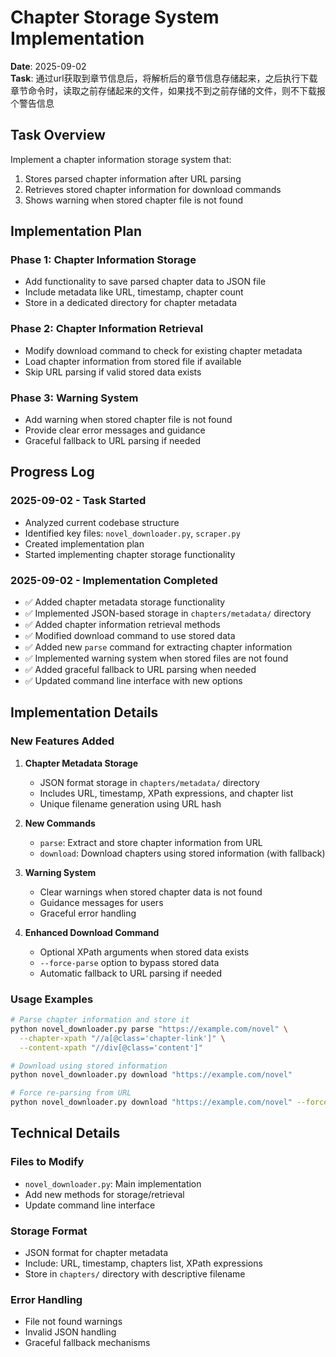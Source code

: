 # Chapter Storage System Implementation

**Date**: 2025-09-02  
**Task**: 通过url获取到章节信息后，将解析后的章节信息存储起来，之后执行下载章节命令时，读取之前存储起来的文件，如果找不到之前存储的文件，则不下载报个警告信息

## Task Overview

Implement a chapter information storage system that:
1. Stores parsed chapter information after URL parsing
2. Retrieves stored chapter information for download commands
3. Shows warning when stored chapter file is not found

## Implementation Plan

### Phase 1: Chapter Information Storage
- Add functionality to save parsed chapter data to JSON file
- Include metadata like URL, timestamp, chapter count
- Store in a dedicated directory for chapter metadata

### Phase 2: Chapter Information Retrieval
- Modify download command to check for existing chapter metadata
- Load chapter information from stored file if available
- Skip URL parsing if valid stored data exists

### Phase 3: Warning System
- Add warning when stored chapter file is not found
- Provide clear error messages and guidance
- Graceful fallback to URL parsing if needed

## Progress Log

### 2025-09-02 - Task Started
- Analyzed current codebase structure
- Identified key files: `novel_downloader.py`, `scraper.py`
- Created implementation plan
- Started implementing chapter storage functionality

### 2025-09-02 - Implementation Completed
- ✅ Added chapter metadata storage functionality
- ✅ Implemented JSON-based storage in `chapters/metadata/` directory
- ✅ Added chapter information retrieval methods
- ✅ Modified download command to use stored data
- ✅ Added new `parse` command for extracting chapter information
- ✅ Implemented warning system when stored files are not found
- ✅ Added graceful fallback to URL parsing when needed
- ✅ Updated command line interface with new options

## Implementation Details

### New Features Added

1. **Chapter Metadata Storage**
   - JSON format storage in `chapters/metadata/` directory
   - Includes URL, timestamp, XPath expressions, and chapter list
   - Unique filename generation using URL hash

2. **New Commands**
   - `parse`: Extract and store chapter information from URL
   - `download`: Download chapters using stored information (with fallback)

3. **Warning System**
   - Clear warnings when stored chapter data is not found
   - Guidance messages for users
   - Graceful error handling

4. **Enhanced Download Command**
   - Optional XPath arguments when stored data exists
   - `--force-parse` option to bypass stored data
   - Automatic fallback to URL parsing if needed

### Usage Examples

```bash
# Parse chapter information and store it
python novel_downloader.py parse "https://example.com/novel" \
  --chapter-xpath "//a[@class='chapter-link']" \
  --content-xpath "//div[@class='content']"

# Download using stored information
python novel_downloader.py download "https://example.com/novel"

# Force re-parsing from URL
python novel_downloader.py download "https://example.com/novel" --force-parse
```

## Technical Details

### Files to Modify
- `novel_downloader.py`: Main implementation
- Add new methods for storage/retrieval
- Update command line interface

### Storage Format
- JSON format for chapter metadata
- Include: URL, timestamp, chapters list, XPath expressions
- Store in `chapters/` directory with descriptive filename

### Error Handling
- File not found warnings
- Invalid JSON handling
- Graceful fallback mechanisms
